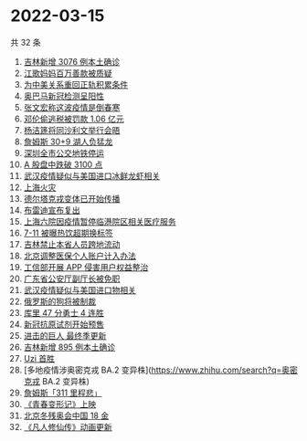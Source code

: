 # 2022-03-15

共 32 条

<!-- BEGIN -->
<!-- 最后更新时间 Tue Mar 15 2022 19:12:34 GMT+0800 (China Standard Time) -->

1. [吉林新增 3076 例本土确诊](https://www.zhihu.com/search?q=吉林疫情)
1. [江歌妈妈百万善款被质疑](https://www.zhihu.com/search?q=江歌妈妈)
1. [为中美关系重回正轨积累条件](https://www.zhihu.com/search?q=中美关系)
1. [奥巴马新冠检测呈阳性](https://www.zhihu.com/search?q=奥巴马)
1. [张文宏称这波疫情是倒春寒](https://www.zhihu.com/search?q=张文宏)
1. [邓伦偷逃税被罚款 1.06 亿元](https://www.zhihu.com/search?q=邓伦偷逃税被查)
1. [杨洁篪将同沙利文举行会晤](https://www.zhihu.com/search?q=杨洁篪)
1. [詹姆斯 30+9 湖人负猛龙](https://www.zhihu.com/search?q=湖人)
1. [深圳全市公交地铁停运](https://www.zhihu.com/search?q=深圳全市公交地铁停运)
1. [A 股盘中跌破 3100 点](https://www.zhihu.com/search?q=A股)
1. [武汉疫情疑似与美国进口冰鲜龙虾相关](https://www.zhihu.com/search?q=武汉疫情)
1. [上海火灾](https://www.zhihu.com/search?q=上海火灾)
1. [德尔塔克戎变体已开始传播](https://www.zhihu.com/search?q=德尔塔克戎)
1. [布雷迪宣布复出](https://www.zhihu.com/search?q=布雷迪)
1. [上海六院因疫情暂停临港院区相关医疗服务](https://www.zhihu.com/search?q=上海六院)
1. [7-11 被曝热饮超期换标签](https://www.zhihu.com/search?q=热饮超期换标签)
1. [吉林禁止本省人员跨地流动](https://www.zhihu.com/search?q=吉林全省管控)
1. [北京调整医保个人账户计入办法](https://www.zhihu.com/search?q=北京医保)
1. [工信部开展 APP 侵害用户权益整治](https://www.zhihu.com/search?q=侵害用户权益整治)
1. [广东省公安厅副厅长被免职](https://www.zhihu.com/search?q=广东省公安厅副厅长被免职)
1. [武汉疫情疑似与美国进口物相关](https://www.zhihu.com/search?q=武汉疫情)
1. [俄罗斯的狗将被制裁](https://www.zhihu.com/search?q=俄罗斯的狗)
1. [库里 47 分勇士 4 连胜](https://www.zhihu.com/search?q=勇士)
1. [新冠抗原试剂开始预售](https://www.zhihu.com/search?q=新冠抗原试剂)
1. [进击的巨人 最终季更新](https://www.zhihu.com/search?q=进击的巨人)
1. [吉林新增 895 例本土确诊](https://www.zhihu.com/search?q=吉林疫情)
1. [Uzi 首胜](https://www.zhihu.com/search?q=uzi)
1. [多地疫情涉奥密克戎 BA.2 变异株](https://www.zhihu.com/search?q=奥密克戎 BA.2 变异株)
1. [詹姆斯「311 里程悲」](https://www.zhihu.com/search?q=詹姆斯)
1. [《青春变形记》上映](https://www.zhihu.com/search?q=青春变形记)
1. [北京冬残奥会中国 18 金](https://www.zhihu.com/search?q=北京冬残奥会奖牌)
1. [《凡人修仙传》动画更新](https://www.zhihu.com/search?q=凡人修仙传)

<!-- END -->
